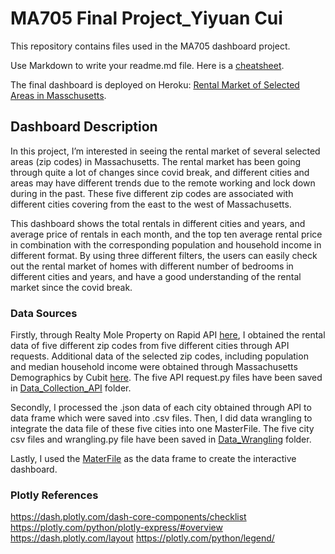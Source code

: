 # MA705 Final Project_Yiyuan Cui

This repository contains files used in the MA705 dashboard project.

Use Markdown to write your readme.md file.  Here is a [cheatsheet](https://www.markdownguide.org/cheat-sheet/).

The final dashboard is deployed on Heroku: [Rental Market of Selected Areas in Masschusetts](https://yiyuancui.herokuapp.com/).



## Dashboard Description

In this project, I’m interested in seeing the rental market of several selected areas (zip codes) in Massachusetts. The rental market has been going through quite a lot of changes since covid break, and different cities and areas may have different trends due to the remote working and lock down during in the past. These five different zip codes are associated with different cities covering from the east to the west of Massachusetts. 


This dashboard shows the total rentals in different cities and years, and average price of rentals in each month, and the top ten average rental price in combination with the corresponding population and household income in different format. By using three different filters, the users can easily check out the rental market of homes with different number of bedrooms in different cities and years, and have a good understanding of the rental market since the covid break. 




### Data Sources

Firstly, through Realty Mole Property on Rapid API [here](https://rapidapi.com/realtymole/api/realty-mole-property-api), I obtained the rental data of five different zip codes from five different cities through API requests. Additional data of the selected zip codes, including population and median household income were obtained through Massachusetts Demographics by Cubit [here](https://www.massachusetts-demographics.com/). The five API request.py files have been saved in [Data_Collection_API](https://github.com/YiyuanCui88/MA705-Dashboard/tree/main/Data_Collection_API) folder.

Secondly, I processed the .json data of each city obtained through API to data frame which were saved into .csv files. Then, I did data wrangling to integrate the data file of these five cities into one MasterFile. The five city csv files and wrangling.py file have been saved in [Data_Wrangling](https://github.com/YiyuanCui88/MA705-Dashboard/tree/main/Data_Wrangling) folder.

Lastly, I used the [MaterFile](https://github.com/YiyuanCui88/MA705-Dashboard/blob/main/MasterFile.csv) as the data frame to create the interactive dashboard. 



### Plotly References
https://dash.plotly.com/dash-core-components/checklist
https://plotly.com/python/plotly-express/#overview
https://dash.plotly.com/layout
https://plotly.com/python/legend/




